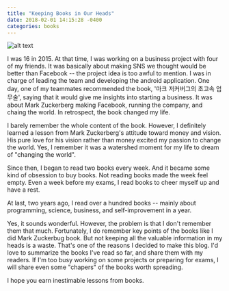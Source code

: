 ```yaml
---
title: "Keeping Books in Our Heads"
date: 2018-02-01 14:15:28 -0400
categories: books
---
```

 
 ![alt text](https://i.imgur.com/09coNyB.jpg "My first book I got impressed by")
 

I was 16 in 2015. At that time, I was working on a business project with four of my friends. It was basically about making SNS we thought would be better than Facebook -- the project idea is too awful to mention. I was in charge of leading the team and developing the android application. One day, one of my teammates recommended the book, '마크 저커버그의 초고속 업무술', saying that it would give me insights into starting a business. It was about Mark Zuckerberg making Facebook, running the company, and chaing the world. In retrospect, the book changed my life. 

I barely remember the whole content of the book. However, I definitely learned a lesson from Mark Zuckerberg's attitude toward money and vision. His pure love for his vision rather than money excited my passion to change the world. Yes, I remember it was a watershed moment for my life to dream of "changing the world". 

Since then, I began to read two books every week. And it became some kind of obsession to buy books. Not reading books made the week feel empty. Even a week before my exams, I read books to cheer myself up and have a rest. 

At last, two years ago, I read over a hundred books -- mainly about programming, science, business, and self-improvement in a year. 

Yes, it sounds wonderful. However, the problem is that I don't remember them that much. Fortunately, I do remember key points of the books like I did Mark Zuckerbug book. But not keeping all the valuable information in my heads is a waste. That's one of the reasons I decided to make this blog. I'd love to summarize the books I've read so far, and share them with my readers. If I'm too busy working on some projects or preparing for exams, I will share even some "chapers" of the books worth spreading. 


I hope you earn inestimable lessons from books. 
